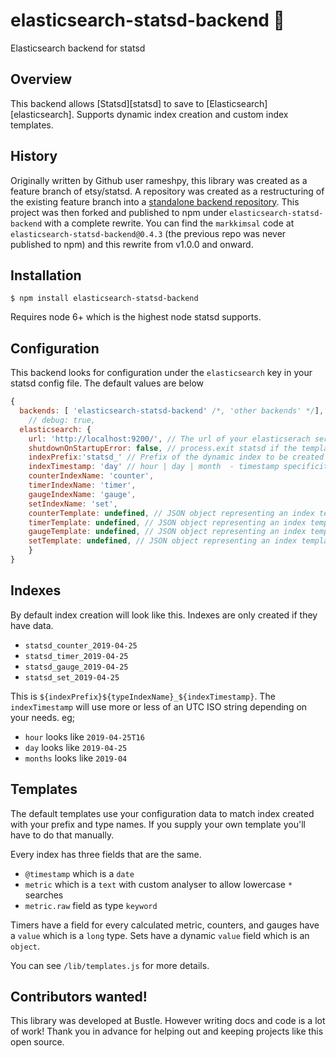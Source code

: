 # elasticsearch-statsd-backend 🔎

Elasticsearch backend for statsd

## Overview

This backend allows [Statsd][statsd] to save to [Elasticsearch][elasticsearch].  Supports dynamic index creation and custom index templates.

## History

Originally written by Github user rameshpy, this library was created as a feature branch of etsy/statsd. A repository was created as a restructuring of the existing feature branch into a [standalone backend repository](https://github.com/markkimsal/statsd-elasticsearch-backend). This project was then forked and published to npm under `elasticsearch-statsd-backend` with a complete rewrite. You can find the `markkimsal` code at `elasticsearch-statsd-backend@0.4.3` (the previous repo was never published to npm) and this rewrite from v1.0.0 and onward.

## Installation

```
$ npm install elasticsearch-statsd-backend

```

Requires node 6+ which is the highest node statsd supports.

## Configuration

This backend looks for configuration under the `elasticsearch` key in your statsd config file. The default values are below

```js
{
  backends: [ 'elasticsearch-statsd-backend' /*, 'other backends' */],
	// debug: true,
  elasticsearch: {
    url: 'http://localhost:9200/', // The url of your elasticserach server
    shutdownOnStartupError: false, // process.exit statsd if the templates cannot be created on startup helpful in docker environments
    indexPrefix:'statsd_' // Prefix of the dynamic index to be created
    indexTimestamp: 'day' // hour | day | month  - timestamp specificity for index naming
    counterIndexName: 'counter',
    timerIndexName: 'timer',
    gaugeIndexName: 'gauge',
    setIndexName: 'set',
    counterTemplate: undefined, // JSON object representing an index template
    timerTemplate: undefined, // JSON object representing an index template
    gaugeTemplate: undefined, // JSON object representing an index template
    setTemplate: undefined, // JSON object representing an index template
	}
}
```

## Indexes
By default index creation will look like this. Indexes are only created if they have data.

- `statsd_counter_2019-04-25`
- `statsd_timer_2019-04-25`
- `statsd_gauge_2019-04-25`
- `statsd_set_2019-04-25`

This is `${indexPrefix}${typeIndexName}_${indexTimestamp}`. The `indexTimestamp` will use more or less of an UTC ISO string depending on your needs. eg;

- `hour` looks like `2019-04-25T16`
- `day` looks like `2019-04-25`
- `months` looks like `2019-04`

## Templates
The default templates use your configuration data to match index created with your prefix and type names. If you supply your own template you'll have to do that manually.

Every index has three fields that are the same.

- `@timestamp` which is a `date`
- `metric` which is a `text` with custom analyser to allow lowercase `*` searches
- `metric.raw` field as type `keyword`

Timers have a field for every calculated metric, counters, and gauges have a `value` which is a `long` type. Sets have a dynamic `value` field which is an `object`.

You can see `/lib/templates.js` for more details.

## Contributors wanted!

This library was developed at Bustle. However writing docs and code is a lot of work! Thank you in advance for helping out and keeping projects like this open source.
